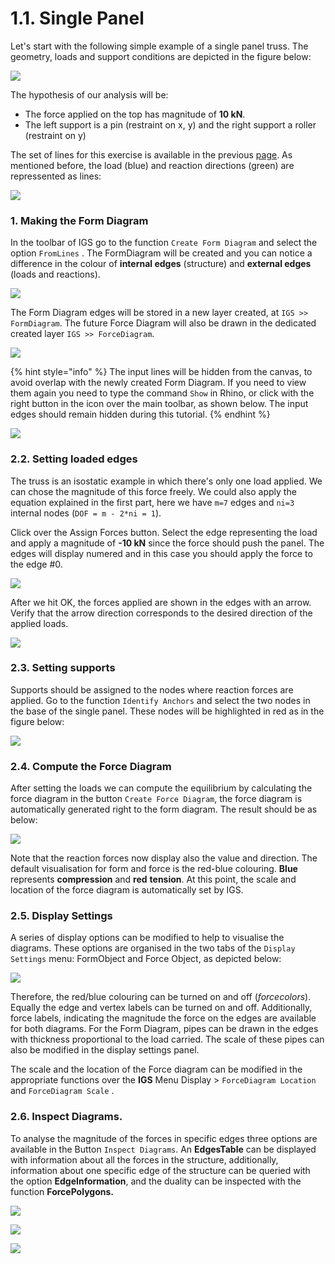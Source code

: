 # 1.1. Single Panel

Let's start with the following simple example of a single panel truss. The geometry, loads and support conditions are depicted in the figure below:

![](<../../../../.gitbook/assets/image (110).png>)

The hypothesis of our analysis will be:

* The force applied on the top has magnitude of **10 kN**.
* The left support is a pin (restraint on x, y) and the right support a roller (restraint on y)

The set of lines for this exercise is available in the previous [page](./). As mentioned before, the load (blue) and reaction directions (green) are repressented as lines:

![](<../../../../.gitbook/assets/image (305).png>)

### 1. Making the Form Diagram

In the toolbar of IGS go to the function  `Create Form Diagram` and select the option `FromLines` . The FormDiagram will be created and you can notice a difference in the colour of **internal edges** (structure) and **external edges** (loads and reactions).

![](<../../../../.gitbook/assets/image (116).png>)

The Form Diagram edges will be stored in a new layer created, at `IGS >> FormDiagram`. The future Force Diagram will also be drawn in the dedicated created layer `IGS >> ForceDiagram`.

![](<../../../../.gitbook/assets/image (33).png>)

{% hint style="info" %}
The input lines will be hidden from the canvas, to avoid overlap with the newly created Form Diagram. If you need to view them again you need to type the command `Show` in Rhino, or click with the right button in the icon over the main toolbar, as shown below. The input edges should remain hidden during this tutorial.
{% endhint %}

![](<../../../../.gitbook/assets/image (81).png>)

### 2.2. Setting loaded edges&#x20;

The truss is an isostatic example in which there's only one load applied. We can chose the magnitude of this force freely. We could also apply the equation explained in the first part, here we have `m=7` edges and `ni=3` internal nodes (`DOF = m - 2*ni = 1`).&#x20;

Click over the Assign Forces button. Select the edge representing the load and apply a magnitude of **-10 kN** since the force should push the panel. The edges will display numered and in this case you should apply the force to the edge #0.

![](<../../../../.gitbook/assets/image (376).png>)

After we hit OK, the forces applied are shown in the edges with an arrow. Verify that the arrow direction corresponds to the desired direction of the applied loads.

![](<../../../../.gitbook/assets/image (371).png>)

### 2.3. Setting supports&#x20;

Supports should be assigned to the nodes where reaction forces are applied. Go to the function `Identify Anchors` and select the two nodes in the base of the single panel. These nodes will be highlighted in red as in the figure below:

![](<../../../../.gitbook/assets/image (323).png>)

### 2.4. Compute the Force Diagram&#x20;

After setting the loads we can compute the equilibrium by calculating the force diagram in the button `Create Force Diagram`, the force diagram is automatically generated right to the form diagram. The result should be as below:

![](../../../../.gitbook/assets/image.png)

Note that the reaction forces now display also the value and direction. The default visualisation for form and force is the red-blue colouring. **Blue** represents **compression** and **red** **tension**. At this point, the scale and location of the force diagram is automatically set by IGS.&#x20;

### 2.5. Display Settings

A series of display options can be modified to help to visualise the diagrams. These options are organised in the two tabs of the `Display Settings` menu: FormObject and Force Object, as depicted below:

![](<../../../../.gitbook/assets/image (274).png>)

Therefore, the red/blue colouring can be turned on and off (_forcecolors_). Equally the edge and vertex labels can be turned on and off. Additionally, force labels, indicating the magnitude the force on the edges are available for both diagrams. For the Form Diagram, pipes can be drawn in the edges with thickness proportional to the load carried. The scale of these pipes can also be modified in the display settings panel.&#x20;

The scale and the location of the Force diagram can be modified in the appropriate functions over the **IGS** Menu Display > `ForceDiagram Location` and `ForceDiagram Scale` .

### 2.6. Inspect Diagrams.

To analyse the magnitude of the forces in specific edges three options are available in the Button `Inspect Diagrams`. An **EdgesTable** can be displayed with information about all the forces in the structure, additionally, information about one specific edge of the structure can be queried with the option **EdgeInformation**, and the duality can be inspected with the function **ForcePolygons.**

![](<../../../../.gitbook/assets/image (150).png>)

![](<../../../../.gitbook/assets/image (97).png>)

![](<../../../../.gitbook/assets/image (3).png>)
